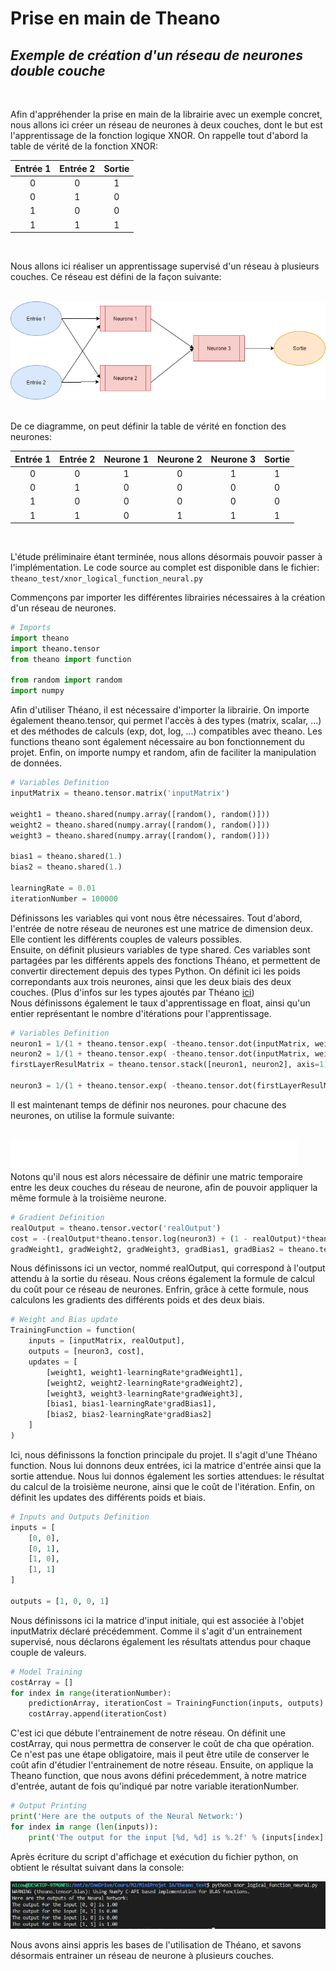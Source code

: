 # Prise en main de Theano

## _Exemple de création d'un réseau de neurones double couche_
<br>

Afin d'appréhender la prise en main de la librairie avec un exemple concret, nous allons ici créer un réseau de neurones à deux couches, dont le but est l'apprentissage de la fonction logique XNOR.
On rappelle tout d'abord la table de vérité de la fonction XNOR:  

| Entrée 1 | Entrée 2 | Sortie |
|:-:|:-:|:-:|
| 0 | 0 | 1 |
| 0 | 1 | 0 |
| 1 | 0 | 0 |
| 1 | 1 | 1 |
<br>

Nous allons ici réaliser un apprentissage supervisé d'un réseau à plusieurs couches. Ce réseau est défini de la façon suivante:

<br>

<img src="./img/theano-diagram-nn.png">

<br>
<br>

De ce diagramme, on peut définir la table de vérité en fonction des neurones:

| Entrée 1 | Entrée 2 | Neurone 1 | Neurone 2 | Neurone 3 | Sortie |
|:-:|:-:|:-:|:-:|:-:|:-:|
| 0 | 0 | 1 | 0 | 1 | 1 |
| 0 | 1 | 0 | 0 | 0 | 0 |
| 1 | 0 | 0 | 0 | 0 | 0 |
| 1 | 1 | 0 | 1 | 1 | 1 |
<br>

L'étude préliminaire étant terminée, nous allons désormais pouvoir passer à l'implémentation. Le code source au complet est disponible dans le fichier: `theano_test/xnor_logical_function_neural.py`  

Commençons par importer les différentes librairies nécessaires à la création d'un réseau de neurones.

```python
# Imports
import theano
import theano.tensor
from theano import function

from random import random
import numpy
```

Afin d'utiliser Théano, il est nécessaire d'importer la librairie. On importe également theano.tensor, qui permet l'accès à des types (matrix, scalar, ...) et des méthodes de calculs (exp, dot, log, ...) compatibles avec theano. Les functions theano sont également nécessaire au bon fonctionnement du projet. Enfin, on importe numpy et random, afin de faciliter la manipulation de données.  

```python
# Variables Definition
inputMatrix = theano.tensor.matrix('inputMatrix')

weight1 = theano.shared(numpy.array([random(), random()]))
weight2 = theano.shared(numpy.array([random(), random()]))
weight3 = theano.shared(numpy.array([random(), random()]))

bias1 = theano.shared(1.)
bias2 = theano.shared(1.)

learningRate = 0.01
iterationNumber = 100000
```

Définissons les variables qui vont nous être nécessaires. Tout d'abord, l'entrée de notre réseau de neurones est une matrice de dimension deux. Elle contient les différents couples de valeurs possibles.  
Ensuite, on définit plusieurs variables de type shared. Ces variables sont partagées par les différents appels des fonctions Théano, et permettent de convertir directement depuis des types Python. On définit ici les poids correpondants aux trois neurones, ainsi que les deux biais des deux couches.
(Plus d'infos sur les types ajoutés par Théano [ici](https://theano.readthedocs.io/en/rel-0.6rc3/library/tensor/basic.html))  
Nous définissons également le taux d'apprentissage en float, ainsi qu'un entier représentant le nombre d'itérations pour l'apprentissage.

```python
# Variables Definition
neuron1 = 1/(1 + theano.tensor.exp( -theano.tensor.dot(inputMatrix, weight1) - bias1))
neuron2 = 1/(1 + theano.tensor.exp( -theano.tensor.dot(inputMatrix, weight2) - bias1))
firstLayerResulMatrix = theano.tensor.stack([neuron1, neuron2], axis=1)

neuron3 = 1/(1 + theano.tensor.exp( -theano.tensor.dot(firstLayerResulMatrix, weight3) - bias2))
```

Il est maintenant temps de définir nos neurones. pour chacune des neurones, on utilise la formule suivante:  

<br>
<img src="img/expression.png"/>

<br>
Notons qu'il nous est alors nécessaire de définir une matric temporaire entre les deux couches du réseau de neurone, afin de pouvoir appliquer la même formule à la troisième neurone.

```python
# Gradient Definition
realOutput = theano.tensor.vector('realOutput')
cost = -(realOutput*theano.tensor.log(neuron3) + (1 - realOutput)*theano.tensor.log(1-neuron3)).sum()
gradWeight1, gradWeight2, gradWeight3, gradBias1, gradBias2 = theano.tensor.grad(cost, [weight1, weight2, weight3, bias1, bias2])
```

Nous définissons ici un vector, nommé realOutput, qui correspond à l'output attendu à la sortie du réseau. Nous créons également la formule de calcul du coût pour ce réseau de neurones. Enfrin, grâce à cette formule, nous calculons les gradients des différents poids et des deux biais.

```python
# Weight and Bias update
TrainingFunction = function(
    inputs = [inputMatrix, realOutput],
    outputs = [neuron3, cost],
    updates = [
        [weight1, weight1-learningRate*gradWeight1],
        [weight2, weight2-learningRate*gradWeight2],
        [weight3, weight3-learningRate*gradWeight3],
        [bias1, bias1-learningRate*gradBias1],
        [bias2, bias2-learningRate*gradBias2]
    ]
)
```

Ici, nous définissons la fonction principale du projet. Il s'agit d'une Théano function. Nous lui donnons deux entrées, ici la matrice d'entrée ainsi que la sortie attendue. Nous lui donnos également les sorties attendues: le résultat du calcul de la troisième neurone, ainsi que le coût de l'itération.
Enfin, on définit les updates des différents poids et biais.

```python
# Inputs and Outputs Definition
inputs = [
    [0, 0],
    [0, 1],
    [1, 0],
    [1, 1]
]

outputs = [1, 0, 0, 1]
```

Nous définissons ici la matrice d'input initiale, qui est associée à l'objet inputMatrix déclaré précédemment. Comme il s'agit d'un entrainement supervisé, nous déclarons également les résultats attendus pour chaque couple de valeurs.

```python
# Model Training
costArray = []
for index in range(iterationNumber):
    predictionArray, iterationCost = TrainingFunction(inputs, outputs)
    costArray.append(iterationCost)
```

C'est ici que débute l'entrainement de notre réseau. On définit une costArray, qui nous permettra de conserver le coût de cha que opération. Ce n'est pas une étape obligatoire, mais il peut être utile de conserver le coût afin d'étudier l'entrainement de notre réseau.
Ensuite, on applique la Theano function, que nous avons défini précedemment, à notre matrice d'entrée, autant de fois qu'indiqué par notre variable iterationNumber.

```python
# Output Printing
print('Here are the outputs of the Neural Network:')
for index in range (len(inputs)):
    print('The output for the input [%d, %d] is %.2f' % (inputs[index][0], inputs[index][1], predictionArray[index])) 
```

Après écriture du script d'affichage et exécution du fichier python, on obtient le résultat suivant dans la console:

<img src="img/resultat_entrainement.JPG">

Nous avons ainsi appris les bases de l'utilisation de Théano, et savons désormais entrainer un réseau de neurone à plusieurs couches.
